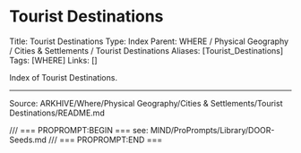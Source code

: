 # Tourist Destinations

Title: Tourist Destinations
Type: Index
Parent: WHERE / Physical Geography / Cities & Settlements / Tourist Destinations
Aliases: [Tourist_Destinations]
Tags: [WHERE]
Links: []

Index of Tourist Destinations.

---
Source: ARKHIVE/Where/Physical Geography/Cities & Settlements/Tourist Destinations/README.md

/// === PROPROMPT:BEGIN ===
see: MIND/ProPrompts/Library/DOOR-Seeds.md
/// === PROPROMPT:END ===
